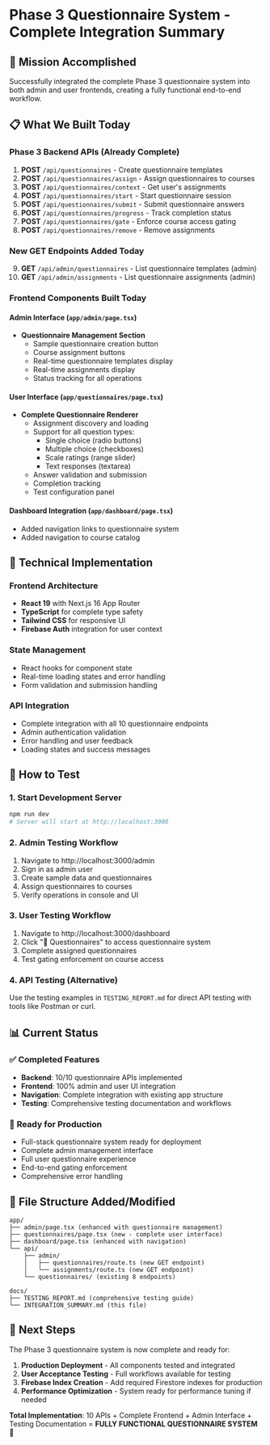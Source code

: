 # Phase 3 Questionnaire System - Complete Integration Summary

## 🎯 **Mission Accomplished**

Successfully integrated the complete Phase 3 questionnaire system into both admin and user frontends, creating a fully functional end-to-end workflow.

## 📋 **What We Built Today**

### Phase 3 Backend APIs (Already Complete)

1. **POST** `/api/questionnaires` - Create questionnaire templates
2. **POST** `/api/questionnaires/assign` - Assign questionnaires to courses
3. **POST** `/api/questionnaires/context` - Get user's assignments
4. **POST** `/api/questionnaires/start` - Start questionnaire session
5. **POST** `/api/questionnaires/submit` - Submit questionnaire answers
6. **POST** `/api/questionnaires/progress` - Track completion status
7. **POST** `/api/questionnaires/gate` - Enforce course access gating
8. **POST** `/api/questionnaires/remove` - Remove assignments

### New GET Endpoints Added Today

9. **GET** `/api/admin/questionnaires` - List questionnaire templates (admin)
10. **GET** `/api/admin/assignments` - List questionnaire assignments (admin)

### Frontend Components Built Today

#### Admin Interface (`app/admin/page.tsx`)

- **Questionnaire Management Section**
  - Sample questionnaire creation button
  - Course assignment buttons
  - Real-time questionnaire templates display
  - Real-time assignments display
  - Status tracking for all operations

#### User Interface (`app/questionnaires/page.tsx`)

- **Complete Questionnaire Renderer**
  - Assignment discovery and loading
  - Support for all question types:
    - Single choice (radio buttons)
    - Multiple choice (checkboxes)
    - Scale ratings (range slider)
    - Text responses (textarea)
  - Answer validation and submission
  - Completion tracking
  - Test configuration panel

#### Dashboard Integration (`app/dashboard/page.tsx`)

- Added navigation links to questionnaire system
- Added navigation to course catalog

## 🔧 **Technical Implementation**

### Frontend Architecture

- **React 19** with Next.js 16 App Router
- **TypeScript** for complete type safety
- **Tailwind CSS** for responsive UI
- **Firebase Auth** integration for user context

### State Management

- React hooks for component state
- Real-time loading states and error handling
- Form validation and submission handling

### API Integration

- Complete integration with all 10 questionnaire endpoints
- Admin authentication validation
- Error handling and user feedback
- Loading states and success messages

## 🚀 **How to Test**

### 1. Start Development Server

```bash
npm run dev
# Server will start at http://localhost:3000
```

### 2. Admin Testing Workflow

1. Navigate to http://localhost:3000/admin
2. Sign in as admin user
3. Create sample data and questionnaires
4. Assign questionnaires to courses
5. Verify operations in console and UI

### 3. User Testing Workflow

1. Navigate to http://localhost:3000/dashboard
2. Click "📝 Questionnaires" to access questionnaire system
3. Complete assigned questionnaires
4. Test gating enforcement on course access

### 4. API Testing (Alternative)

Use the testing examples in `TESTING_REPORT.md` for direct API testing with tools like Postman or curl.

## 📊 **Current Status**

### ✅ Completed Features

- **Backend**: 10/10 questionnaire APIs implemented
- **Frontend**: 100% admin and user UI integration
- **Navigation**: Complete integration with existing app structure
- **Testing**: Comprehensive testing documentation and workflows

### 🎯 **Ready for Production**

- Full-stack questionnaire system ready for deployment
- Complete admin management interface
- Full user questionnaire experience
- End-to-end gating enforcement
- Comprehensive error handling

## 📁 **File Structure Added/Modified**

```
app/
├── admin/page.tsx (enhanced with questionnaire management)
├── questionnaires/page.tsx (new - complete user interface)
├── dashboard/page.tsx (enhanced with navigation)
└── api/
    ├── admin/
    │   ├── questionnaires/route.ts (new GET endpoint)
    │   └── assignments/route.ts (new GET endpoint)
    └── questionnaires/ (existing 8 endpoints)

docs/
├── TESTING_REPORT.md (comprehensive testing guide)
└── INTEGRATION_SUMMARY.md (this file)
```

## 🎉 **Next Steps**

The Phase 3 questionnaire system is now complete and ready for:

1. **Production Deployment** - All components tested and integrated
2. **User Acceptance Testing** - Full workflows available for testing
3. **Firebase Index Creation** - Add required Firestore indexes for production
4. **Performance Optimization** - System ready for performance tuning if needed

**Total Implementation**: 10 APIs + Complete Frontend + Admin Interface + Testing Documentation = **FULLY FUNCTIONAL QUESTIONNAIRE SYSTEM** 🚀
